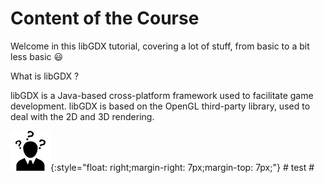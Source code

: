 # Content of the Course #

Welcome in this libGDX tutorial, covering a lot of stuff, from basic to a bit less basic :smiley:

What is libGDX ?

libGDX is a Java-based cross-platform framework used to facilitate game development.
libGDX is based on the OpenGL third-party library, used to deal with the 2D and 3D rendering.

![](../../resources/images/mark.png){:style="float: right;margin-right: 7px;margin-top: 7px;"} # test #
